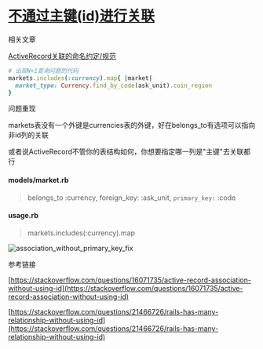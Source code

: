 # [不通过主键(id)进行关联](/2019/12_2/association_without_primary_key.md)

<i class="fa fa-hashtag"></i>
相关文章

[ActiveRecord关联的命名约定/规范](/2019/11/active_record_association.md)
 
```ruby
# 出现N+1查询问题的代码
markets.includes(:currency).map{ |market|
  market_type: Currency.find_by_code(ask_unit).coin_region
}
```

<i class="fa fa-hashtag"></i>
问题重现

markets表没有一个外键是currencies表的外键，好在belongs_to有选项可以指向非id列的关联

或者说ActiveRecord不管你的表结构如何，你想要指定哪一列是"主键"去关联都行

<!-- tabs:start -->

#### **models/market.rb**

> belongs_to :currency, foreign_key: :ask_unit, `primary_key:` :code

#### **usage.rb**

> markets.includes(:currency).map

<!-- tabs:end -->

![association_without_primary_key_fix](association_without_primary_key_fix.png "association_without_primary_key_fix")

<i class="fa fa-hashtag"></i>
参考链接

[https://stackoverflow.com/questions/16071735/active-record-association-without-using-id](https://stackoverflow.com/questions/16071735/active-record-association-without-using-id)

[https://stackoverflow.com/questions/21466726/rails-has-many-relationship-without-using-id](https://stackoverflow.com/questions/21466726/rails-has-many-relationship-without-using-id)
